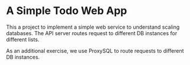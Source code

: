 # A Simple Todo Web App

This a project to implement a simple web service to understand scaling databases. 
The API server routes request to different DB instances for different lists.

As an additional exercise, we use ProxySQL to route requests to different DB instances.
